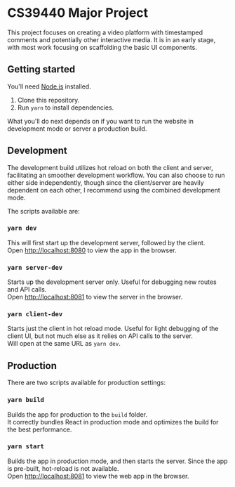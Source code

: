 # CS39440 Major Project

This project focuses on creating a video platform with timestamped comments and potentially other interactive media. It is in an early stage, with most work focusing on scaffolding the basic UI components.

## Getting started

You'll need [Node.js](https://nodejs.org/download/) installed.

1. Clone this repository.
2. Run `yarn` to install dependencies.

What you'll do next depends on if you want to run the website in development mode or server a production build.

## Development

The development build utilizes hot reload on both the client and server, facilitating an smoother development workflow. You can also choose to run either side independently, though since the client/server are heavily dependent on each other, I recommend using the combined development mode.

The scripts available are:

### `yarn dev`

This will first start up the development server, followed by the client.\
Open [http://localhost:8080](http://localhost:8080) to view the app in the browser.

### `yarn server-dev`

Starts up the development server only. Useful for debugging new routes and API calls.\
Open [http://localhost:8081](http://localhost:8081) to view the server in the browser.

### `yarn client-dev`

Starts just the client in hot reload mode. Useful for light debugging of the client UI, but not much else as it relies on API calls to the server.\
Will open at the same URL as `yarn dev`.

## Production

There are two scripts available for production settings:
### `yarn build`
Builds the app for production to the `build` folder.\
It correctly bundles React in production mode and optimizes the build for the best performance.

### `yarn start`
Builds the app in production mode, and then starts the server. Since the app is pre-built, hot-reload is not available.\
Open [http://localhost:8081](http://localhost:8081) to view the web app in the browser.
